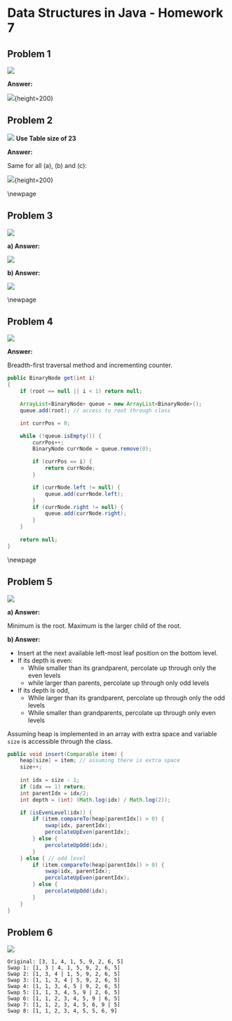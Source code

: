 # Data Structures in Java - Homework 7

## Problem 1

![](ex5_1.png)

__Answer:__

![](ans1.png){height=200}

## Problem 2

![](ex5_2.png)
__Use Table size of 23__

__Answer:__

Same for all (a), (b) and (c):

![](ans2.png){height=200}

\newpage

## Problem 3

![](ex6_2.png)

__a) Answer:__

![](ans3a.png)


__b) Answer:__

![](ans3b.png)

\newpage

## Problem 4

![](ex6_16.png)

__Answer:__

Breadth-first traversal method and incrementing counter.

```java
public BinaryNode get(int i)
{
    if (root == null || i < 1) return null;

    ArrayList<BinaryNode> queue = new ArrayList<BinaryNode>();
    queue.add(root); // access to root through class

    int currPos = 0;

    while (!queue.isEmpty()) {
        currPos++;
        BinaryNode currNode = queue.remove(0);

        if (currPos == i) {
            return currNode;
        }

        if (currNode.left != null) {
            queue.add(currNode.left);
        }
        if (currNode.right != null) {
            queue.add(currNode.right);
        }
    }
    
    return null;
}
```

\newpage

## Problem 5

![](ex6_18.png)

__a) Answer:__

Minimum is the root.
Maximum is the larger child of the root.

__b) Answer:__

- Insert at the next available left-most leaf position on the bottom level. 
- If its depth is even: 
    - While smaller than its grandparent, percolate up through only the even levels 
    - while larger than parents, percolate up through only odd levels 
- If its depth is odd, 
    - While larger than its grandparent, percolate up through only the odd levels
    - While smaller than grandparents, percolate up through only even levels

Assuming heap is implemented in an array with extra space and variable `size` is accessible through the class.
```java
public void insert(Comparable item) {
    heap[size] = item; // assuming there is extra space
    size++;
    
    int idx = size - 1;
    if (idx == 1) return;
    int parentIdx = idx/2;
    int depth = (int) (Math.log(idx) / Math.log(2));

    if (isEvenLevel(idx)) {
        if (item.compareTo(heap[parentIdx]) > 0) {
            swap(idx, parentIdx);
            percolateUpEven(parentIdx);
        } else {
            percolateUpOdd(idx);
        }
    } else { // odd level
        if (item.compareTo(heap[parentIdx]) > 0) {
            swap(idx, parentIdx);
            percolateUpEven(parentIdx);
        } else {
            percolateUpOdd(idx);
        }
    }
}

```


## Problem 6

![](ex7_1.png)

```
Original: [3, 1, 4, 1, 5, 9, 2, 6, 5]
Swap 1: [1, 3 | 4, 1, 5, 9, 2, 6, 5]
Swap 2: [1, 3, 4 | 1, 5, 9, 2, 6, 5]
Swap 3: [1, 1, 3, 4 | 5, 9, 2, 6, 5]
Swap 4: [1, 1, 3, 4, 5 | 9, 2, 6, 5]
Swap 5: [1, 1, 3, 4, 5, 9 | 2, 6, 5]
Swap 6: [1, 1, 2, 3, 4, 5, 9 | 6, 5]
Swap 7: [1, 1, 2, 3, 4, 5, 6, 9 | 5]
Swap 8: [1, 1, 2, 3, 4, 5, 5, 6, 9]
```